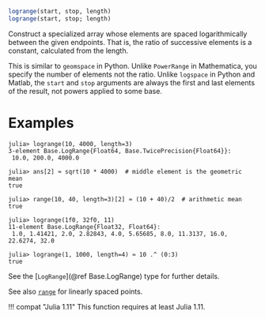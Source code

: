 ```julia
logrange(start, stop, length)
logrange(start, stop; length)
```

Construct a specialized array whose elements are spaced logarithmically between the given endpoints. That is, the ratio of successive elements is a constant, calculated from the length.

This is similar to `geomspace` in Python. Unlike `PowerRange` in Mathematica, you specify the number of elements not the ratio. Unlike `logspace` in Python and Matlab, the `start` and `stop` arguments are always the first and last elements of the result, not powers applied to some base.

# Examples

```jldoctest
julia> logrange(10, 4000, length=3)
3-element Base.LogRange{Float64, Base.TwicePrecision{Float64}}:
 10.0, 200.0, 4000.0

julia> ans[2] ≈ sqrt(10 * 4000)  # middle element is the geometric mean
true

julia> range(10, 40, length=3)[2] ≈ (10 + 40)/2  # arithmetic mean
true

julia> logrange(1f0, 32f0, 11)
11-element Base.LogRange{Float32, Float64}:
 1.0, 1.41421, 2.0, 2.82843, 4.0, 5.65685, 8.0, 11.3137, 16.0, 22.6274, 32.0

julia> logrange(1, 1000, length=4) ≈ 10 .^ (0:3)
true
```

See the [`LogRange`](@ref Base.LogRange) type for further details.

See also [`range`](@ref) for linearly spaced points.

!!! compat "Julia 1.11"
    This function requires at least Julia 1.11.

